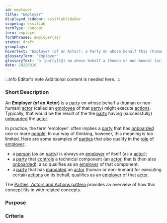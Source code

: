 ```yaml
---
id: employer
title: "Employer"
displayed_sidebar: essifLabSideBar
scopetag: essifLab
termType: concept
term: employer
formPhrases: employer{ss}
status: draft
grouptags:
hoverText: "Employer (of an Actor): a Party on whose behalf this (human or non-human) Actor (called an Employee of that Party) might execute Actions."
glossaryTerm: "Employer"
glossaryText: "a [party](@) on whose behalf a (human or non-human) [actor](@) (called an [employee](@) of that [party](@)) might execute [action](@)."
date: 20220916
---
```


:::info Editor's note
Additional content is needed here.
:::

### Short Description

An **Employer (of an Actor)** is a [party](@) on whose behalf a (human or non-human) [actor](@) (called an [employee](@) of that [party](@)) might execute [actions](@). Typically, that would be the result of the the [party](@) having (successfully) [onboarded](onboarding@) the [actor](@).

In practice, the term 'employer' often implies a [party](@) that has [onboarded](onboarding@) one or more [people](human-being@). In our way of thinking, however, this meaning is too limited. Here are some examples of [parties](@) that also qualify in the [role](@) of [employer](@):
- a [person](human-being@) (as an [party](@)) is always an [employer](@) of itself (as a [actor](@));
- a [party](@) that [controls](scope-of-control@) a technical component (an [actor](@), that is then also [onboarded](onboarding@)), also qualifies as an [employer](@) of that component.
- a [party](@) that has [mandated](mandate@) an [actor](@) (human or non-human) for executing certain [actions](@) on its behalf, qualifies as an [employer](@) of that [actor](@).

The [Parties, Actors and Actions pattern](pattern-party-actor-action@) provides an overview of how this concept fits in with related concepts.

### Purpose

### Criteria

